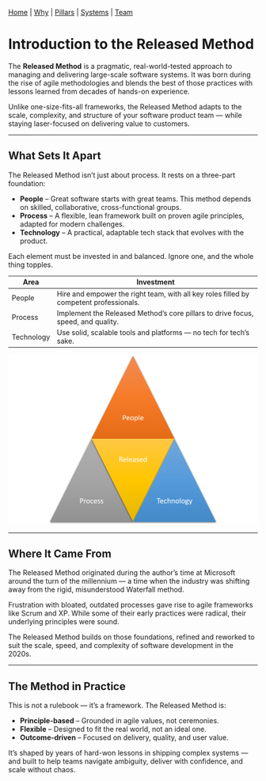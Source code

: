 [Home](README.md) | [Why](why.md) | [Pillars](pillars.md) | [Systems](systems.md) | [Team](team-model.md)

# Introduction to the Released Method

The **Released Method** is a pragmatic, real-world-tested approach to managing and delivering large-scale software systems. It was born during the rise of agile methodologies and blends the best of those practices with lessons learned from decades of hands-on experience.

Unlike one-size-fits-all frameworks, the Released Method adapts to the scale, complexity, and structure of your software product team — while staying laser-focused on delivering value to customers.

---

## What Sets It Apart

The Released Method isn’t just about process. It rests on a three-part foundation:

- **People** – Great software starts with great teams. This method depends on skilled, collaborative, cross-functional groups.
- **Process** – A flexible, lean framework built on proven agile principles, adapted for modern challenges.
- **Technology** – A practical, adaptable tech stack that evolves with the product.

Each element must be invested in and balanced. Ignore one, and the whole thing topples.

| Area       | Investment                                                                                   |
|------------|----------------------------------------------------------------------------------------------|
| People     | Hire and empower the right team, with all key roles filled by competent professionals.       |
| Process    | Implement the Released Method’s core pillars to drive focus, speed, and quality.             |
| Technology | Use solid, scalable tools and platforms — no tech for tech’s sake.                           |

![PPP Triangle](img/people-process-technology.png)

---

## Where It Came From

The Released Method originated during the author’s time at Microsoft around the turn of the millennium — a time when the industry was shifting away from the rigid, misunderstood Waterfall method.

Frustration with bloated, outdated processes gave rise to agile frameworks like Scrum and XP. While some of their early practices were radical, their underlying principles were sound.

The Released Method builds on those foundations, refined and reworked to suit the scale, speed, and complexity of software development in the 2020s.

---

## The Method in Practice

This is not a rulebook — it’s a framework. The Released Method is:

- **Principle-based** – Grounded in agile values, not ceremonies.
- **Flexible** – Designed to fit the real world, not an ideal one.
- **Outcome-driven** – Focused on delivery, quality, and user value.

It’s shaped by years of hard-won lessons in shipping complex systems — and built to help teams navigate ambiguity, deliver with confidence, and scale without chaos.
